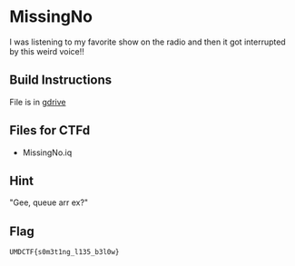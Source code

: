 # MissingNo
I was listening to my favorite show on the radio and then it got interrupted by this weird voice!!

## Build Instructions
File is in [gdrive](https://drive.google.com/file/d/1HC1lN14m7oirnrwkFjPGQKyD1zxQY9T-/view?usp=share_link)

## Files for CTFd
- MissingNo.iq

## Hint
"Gee, queue arr ex?"

## Flag
`UMDCTF{s0m3t1ng_l135_b3l0w}`